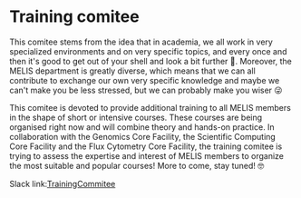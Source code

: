 # Training comitee

This comitee stems from the idea that in academia, we all work in very specialized environments and on very specific topics, and every once and then it's good to get out of your shell and look a bit further 🐌. Moreover, the MELIS department is greatly diverse, which means that we can all contribute  to exchange our own very specific knowledge and maybe we can't make you be less stressed, but we can probably make you wiser 😜   
  
This comitee is devoted to provide additional training to all MELIS members in the shape of short or intensive courses. These courses are being organised right now and will combine theory and hands-on practice. In collaboration with the Genomics Core Facility, the Scientific Computing Core Facility and the Flux Cytometry Core Facility, the training comitee is trying to assess the expertise and interest of MELIS members to organize the most suitable and popular courses! More to come, stay tuned! 🤓

Slack link:[TrainingCommitee](https://melis-phd.slack.com/archives/C06K3SDBF4H)
